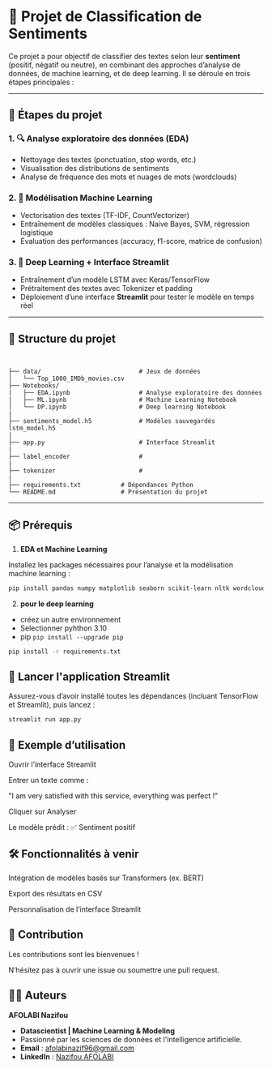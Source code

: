 # 💬 Projet de Classification de Sentiments

Ce projet a pour objectif de classifier des textes selon leur **sentiment** (positif, négatif ou neutre), en combinant des approches d’analyse de données, de machine learning, et de deep learning. Il se déroule en trois étapes principales :

---

## 🧭 Étapes du projet

### 1. 🔍 Analyse exploratoire des données (EDA)
- Nettoyage des textes (ponctuation, stop words, etc.)
- Visualisation des distributions de sentiments
- Analyse de fréquence des mots et nuages de mots (wordclouds)

### 2. 🤖 Modélisation Machine Learning
- Vectorisation des textes (TF-IDF, CountVectorizer)
- Entraînement de modèles classiques : Naive Bayes, SVM, régression logistique
- Évaluation des performances (accuracy, f1-score, matrice de confusion)

### 3. 🧠 Deep Learning + Interface Streamlit
- Entraînement d’un modèle LSTM avec Keras/TensorFlow
- Prétraitement des textes avec Tokenizer et padding
- Déploiement d’une interface **Streamlit** pour tester le modèle en temps réel

---

## 📁 Structure du projet

```.Sentiment-Analysis-Top_1000_IMDb_movies


├── data/                           # Jeux de données
│   └── Top_1000_IMDb_movies.csv                    
├── Notebooks/ 
|   ├── EDA.ipynb                   # Analyse exploratoire des données
|   ├── ML.ipynb                    # Machine Learning Notebook                       
│   └── DP.ipynb                    # Deep learning Notebook
|                  
├── sentiments_model.h5             # Modèles sauvegardés lstm_model.h5
│  
├── app.py                          # Interface Streamlit
|                        
├── label_encoder                   # 
|
├── tokenizer                       #
|
├── requirements.txt           # Dépendances Python
└── README.md                  # Présentation du projet

```
---

## 📦 Prérequis

1. **EDA et Machine Learning** 

Installez les packages nécessaires pour l’analyse et la modélisation machine learning :

```bash
pip install pandas numpy matplotlib seaborn scikit-learn nltk wordcloud

``` 

2. **pour le deep learning**  

- créez un autre environnement
- Selectionner pyhthon 3.10 
- pip    `pip install --upgrade pip`  

```bash 
pip install -r requirements.txt

```

## 🚀 Lancer l'application Streamlit
Assurez-vous d’avoir installé toutes les dépendances (incluant TensorFlow et Streamlit), puis lancez :

```bash
streamlit run app.py

```


## 🧪 Exemple d’utilisation

Ouvrir l’interface Streamlit

Entrer un texte comme :

"I am very satisfied with this service, everything was perfect !"

Cliquer sur Analyser

Le modèle prédit : ✅ Sentiment positif


## 🛠️ Fonctionnalités à venir
Intégration de modèles basés sur Transformers (ex. BERT)

Export des résultats en CSV

Personnalisation de l’interface Streamlit


## 🤝 Contribution

Les contributions sont les bienvenues !

N’hésitez pas à ouvrir une issue ou soumettre une pull request.

## 👨‍💻 Auteurs 

**AFOLABI Nazifou**

- **Datascientist | Machine Learning & Modeling** 
- Passionné par les sciences de données et l'intelligence artificielle.
- **Email** : [afolabinazif96@gmail.com](mailto.afolabinazif96@gmail.com)
- **LinkedIn** : [Nazifou AFOLABI](https://www.linkedin.com/in/nazifou-afolabi-10544729b/)